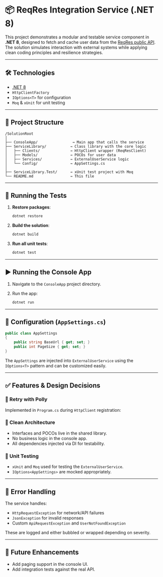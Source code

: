 
# 📦 ReqRes Integration Service (.NET 8)

This project demonstrates a modular and testable service component in **.NET 8**, designed to fetch and cache user data from the [ReqRes public API](https://reqres.in/). The solution simulates interaction with external systems while applying clean coding principles and resilience strategies.

---

## 🛠️ Technologies

- [.NET 8](https://dotnet.microsoft.com/en-us/)
- `HttpClientFactory`
- `IOptions<T>` for configuration
- `Moq` & `xUnit` for unit testing


---

## 📁 Project Structure

```
/SolutionRoot
│
├── ConsoleApp/                → Main app that calls the service
├── ServiceLibrary/           → Class library with the core logic
│   ├── Clients/              → HttpClient wrapper (ReqResClient)
│   ├── Models/               → POCOs for user data
│   ├── Services/             → ExternalUserService logic
│   └── Config/               → AppSettings.cs
│
├── ServiceLibrary.Test/      → xUnit test project with Moq
└── README.md                 → This file
```

---

## 🧪 Running the Tests

1. **Restore packages**:
   ```bash
   dotnet restore
   ```

2. **Build the solution**:
   ```bash
   dotnet build
   ```

3. **Run all unit tests**:
   ```bash
   dotnet test
   ```

---

## ▶️ Running the Console App

1. Navigate to the `ConsoleApp` project directory.

2. Run the app:
   ```bash
   dotnet run
   ```

---

## 🔧 Configuration (`AppSettings.cs`)

```csharp
public class AppSettings
{
    public string BaseUrl { get; set; }
    public int PageSize { get; set; }
}
```

The `AppSettings` are injected into `ExternalUserService` using the `IOptions<T>` pattern and can be customized easily.

---

## ✅ Features & Design Decisions

### 🔁 Retry with Polly
Implemented in `Program.cs` during `HttpClient` registration:


### 🧱 Clean Architecture
- Interfaces and POCOs live in the shared library.
- No business logic in the console app.
- All dependencies injected via DI for testability.

### 🧪 Unit Testing
- `xUnit` and `Moq` used for testing the `ExternalUserService`.
- `IOptions<AppSettings>` are mocked appropriately.

---

## 🚫 Error Handling

The service handles:
- `HttpRequestException` for network/API failures
- `JsonException` for invalid responses
- Custom `ApiRequestException` and `UserNotFoundException`

These are logged and either bubbled or wrapped depending on severity.

---

## 📝 Future Enhancements

- Add paging support in the console UI.
- Add integration tests against the real API.
